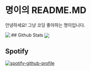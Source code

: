 # 명이의 README.MD

안녕하세요! 그냥 코딩 좋아하는 명이입니다.
<div>
## Github Stats  
<img src="https://github-readme-stats.vercel.app/api?username=myoun&show_icons=true&count_private=true&hide_border=true" align="center" />

<img src="https://github-readme-stats.vercel.app/api/top-langs/?username=myoun&hide_border=true&layout=compact" align="left" />
</div>


## Spotify
[![spotify-github-profile](https://spotify-github-profile.vercel.app/api/view?uid=0qwbkjhq0at655urmjw2sgllk&cover_image=true&theme=default)](https://spotify-github-profile.vercel.app/api/view?uid=0qwbkjhq0at655urmjw2sgllk&redirect=true)
